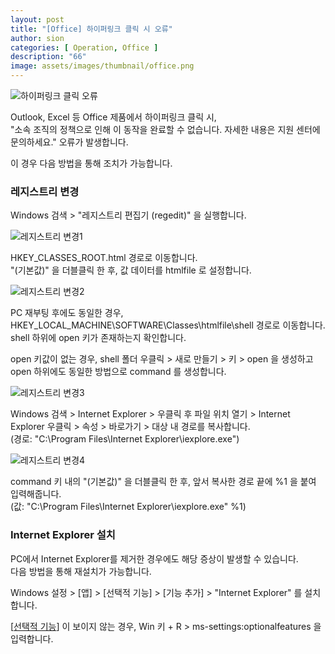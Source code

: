 ```yaml
---
layout: post
title: "[Office] 하이퍼링크 클릭 시 오류"
author: sion
categories: [ Operation, Office ]
description: "66"
image: assets/images/thumbnail/office.png
---
```


<img src="{{site.baseurl}}/assets/images/66/1.PNG" title="하이퍼링크 클릭 오류">  

Outlook, Excel 등 Office 제품에서 하이퍼링크 클릭 시,  
"소속 조직의 정책으로 인해 이 동작을 완료할 수 없습니다. 자세한 내용은 지원 센터에 문의하세요." 오류가 발생합니다.  

이 경우 다음 방법을 통해 조치가 가능합니다.  


### 레지스트리 변경

Windows 검색 > "레지스트리 편집기 (regedit)" 을 실행합니다.  

<img src="{{site.baseurl}}/assets/images/66/2.PNG" title="레지스트리 변경1">  

HKEY_CLASSES_ROOT\.html 경로로 이동합니다.  
"(기본값)" 을 더블클릭 한 후, 값 데이터를 htmlfile 로 설정합니다.  

<img src="{{site.baseurl}}/assets/images/66/3.PNG" title="레지스트리 변경2">  

PC 재부팅 후에도 동일한 경우, HKEY_LOCAL_MACHINE\SOFTWARE\Classes\htmlfile\shell 경로로 이동합니다.  
shell 하위에 open 키가 존재하는지 확인합니다.  

open 키값이 없는 경우, shell 폴더 우클릭 > 새로 만들기 > 키 > open 을 생성하고  
open 하위에도 동일한 방법으로 command 를 생성합니다.  

<img src="{{site.baseurl}}/assets/images/66/4.PNG" title="레지스트리 변경3">  

Windows 검색 > Internet Explorer > 우클릭 후 파일 위치 열기 > Internet Explorer 우클릭 > 속성 > 바로가기 > 대상 내 경로를 복사합니다.  
(경로: "C:\Program Files\Internet Explorer\iexplore.exe")  

<img src="{{site.baseurl}}/assets/images/66/5.PNG" title="레지스트리 변경4">  

command 키 내의 "(기본값)" 을 더블클릭 한 후, 앞서 복사한 경로 끝에 %1 을 붙여 입력해줍니다.  
(값: "C:\Program Files\Internet Explorer\iexplore.exe" %1)  


### Internet Explorer 설치

PC에서 Internet Explorer를 제거한 경우에도 해당 증상이 발생할 수 있습니다.  
다음 방법을 통해 재설치가 가능합니다.  

Windows 설정 > [앱] > [선택적 기능] > [기능 추가] > "Internet Explorer" 를 설치합니다.  

[[선택적 기능][1]] 이 보이지 않는 경우, Win 키 + R > ms-settings:optionalfeatures 을 입력합니다.  


[1]: https://learn.microsoft.com/ko-kr/windows/client-management/client-tools/add-remove-hide-features?pivots=windows-11